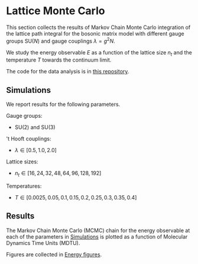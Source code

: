 # Lattice Monte Carlo

This section collects the results of Markov Chain Monte Carlo integration of the lattice path integral for the bosonic matrix model with different gauge groups SU($N$) and gauge couplings $\lambda = g^2 N$.

We study the energy observable $E$ as a function of the lattice size $n_t$ and the temperature $T$ towards the continuum limit.

The code for the data analysis is in [this repository](https://github.com/erinaldi/bmn2-lattice).

## Simulations 

We report results for the following parameters.

Gauge groups:

* SU(2) and SU(3)

't Hooft couplings:

* $\lambda \in [0.5, 1.0, 2.0]$

Lattice sizes:

* $n_t \in [16, 24, 32, 48, 64, 96, 128, 192]$

Temperatures:

* $T \in [0.0025, 0.05, 0.1, 0.15, 0.2, 0.25, 0.3, 0.35, 0.4]$


## Results

The Markov Chain Monte Carlo (MCMC) chain for the energy observable at each of the parameters in [Simulations](#simulations) is plotted as a function of Molecular Dynamics Time Units (MDTU).

Figures are collected in [Energy figures](./figures.md).